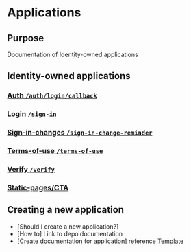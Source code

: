 # Applications

## Purpose
Documentation of Identity-owned applications

## Identity-owned applications
### [Auth `/auth/login/callback`](./auth.md)
### [Login `/sign-in`](./login.md)
### [Sign-in-changes `/sign-in-change-reminder`](./sign-in-changes.md)
### [Terms-of-use `/terms-of-use`](./terms-of-use.md)
### [Verify `/verify`](./verify.md)
### [Static-pages/CTA](./ctas.md)

## Creating a new application
- [Should I create a new application?]
- [How to] Link to depo documentation
- [Create documentation for application] reference [Template](./template.md)
